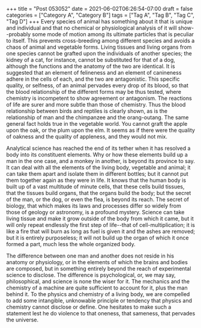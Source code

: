 +++
title = "Post 053052"
date = 2021-06-02T06:26:54-07:00
draft = false
categories = ["Category A", "Category B"]
tags = ["Tag A", "Tag B", "Tag C", "Tag D"]
+++
Every species of animal has something about it that is unique and individual and that no chemical or physiological analysis of it will show--probably some mode of motion among its ultimate particles that is peculiar to itself. This prevents cross-breeding among different species and avoids a chaos of animal and vegetable forms. Living tissues and living organs from one species cannot be grafted upon the individuals of another species; the kidney of a cat, for instance, cannot be substituted for that of a dog, although the functions and the anatomy of the two are identical. It is suggested that an element of felineness and an element of canineness adhere in the cells of each, and the two are antagonistic. This specific quality, or selfness, of an animal pervades every drop of its blood, so that the blood relationship of the different forms may be thus tested, where chemistry is incompetent to show agreement or antagonism. The reactions of life are surer and more subtle than those of chemistry. Thus the blood relationship between birds and reptiles is clearly shown, as is the relationship of man and the chimpanzee and the orang-outang. The same general fact holds true in the vegetable world. You cannot graft the apple upon the oak, or the plum upon the elm. It seems as if there were the quality of oakness and the quality of appleness, and they would not mix.

Analytical science has reached the end of its tether when it has resolved a body into its constituent elements. Why or how these elements build up a man in the one case, and a monkey in another, is beyond its province to say. It can deal with all the elements of the living body, vegetable and animal; it can take them apart and isolate them in different bottles; but it cannot put them together again as they were in life. It knows that the human body is built up of a vast multitude of minute cells, that these cells build tissues, that the tissues build organs, that the organs build the body; but the secret of the man, or the dog, or even the flea, is beyond its reach. The secret of biology, that which makes its laws and processes differ so widely from those of geology or astronomy, is a profound mystery. Science can take living tissue and make it grow outside of the body from which it came, but it will only repeat endlessly the first step of life--that of cell-multiplication; it is like a fire that will burn as long as fuel is given it and the ashes are removed; but it is entirely purposeless; it will not build up the organ of which it once formed a part, much less the whole organized body.

The difference between one man and another does not reside in his anatomy or physiology, or in the elements of which the brains and bodies are composed, but in something entirely beyond the reach of experimental science to disclose. The difference is psychological, or, we may say, philosophical, and science is none the wiser for it. The mechanics and the chemistry of a machine are quite sufficient to account for it, plus the man behind it. To the physics and chemistry of a living body, we are compelled to add some intangible, unknowable principle or tendency that physics and chemistry cannot disclose or define. One hesitates to make such a statement lest he do violence to that oneness, that sameness, that pervades the universe.
